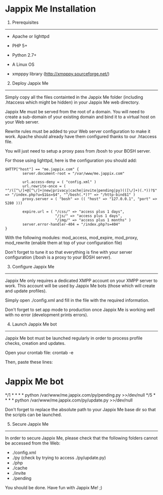 Jappix Me Installation
======================

1. Prerequisites
----------------

* Apache or lighttpd
* PHP 5+
* Python 2.7+
* A Linux OS

* xmpppy library (http://xmpppy.sourceforge.net/)


2. Deploy Jappix Me
-------------------

Simply copy all the files containted in the Jappix Me folder (including .htaccess which might be hidden) in your Jappix Me web directory.

Jappix Me must be served from the root of a domain. You will need to create a sub-domain of your existing domain and bind it to a virtual host on your Web server.


Rewrite rules must be added to your Web server configuration to make it work. Apache should already have them configured thanks to our .htaccess file.

You will just need to setup a proxy pass from /bosh to your BOSH server.


For those using lighttpd, here is the configuration you should add:

	$HTTP["host"] == "me.jappix.com" {
	        server.document-root = "/var/www/me.jappix.com"

	        url.access-deny = ( "config.xml" )
	        url.rewrite-once = ( "^/([^\/]+@[^\/]+|new|privacy|cache|invite|pending|py)(([\/]+)(.*))?$" => "/index.php?u=$1&s=$4", "^/bosh(.*)?" => "/http-bind$1" )
	        proxy.server = ( "bosh" => (( "host" => "127.0.0.1", "port" => 5280 )))

	        expire.url = ( "/css/" => "access plus 1 days",
	                       "/js/" => "access plus 1 days",
	                       "/img/" => "access plus 1 months" )
	        server.error-handler-404 = "/index.php?s=404"
	}

With the following modules: mod_access, mod_expire, mod_proxy, mod_rewrite (enable them at top of your configuration file)

Don't forget to tune it so that everything is fine with your server configuration (/bosh is a proxy to your BOSH server).


3. Configure Jappix Me
----------------------

Jappix Me only requires a dedicated XMPP account on your XMPP server to work. This account will be used by Jappix Me bots (those which will create and update profiles).

Simply open ./config.xml and fill in the file with the required information.

Don't forget to set app mode to production once Jappix Me is working well with no error (development prints errors).


4. Launch Jappix Me bot
-----------------------

Jappix Me bot must be launched regularly in order to process profile checks, creation and updates.

Open your crontab file: crontab -e

Then, paste these lines:

# Jappix Me bot
*/1 * * * * python /var/www/me.jappix.com/py/pending.py >>/dev/null
*/5 * * * * python /var/www/me.jappix.com/py/update.py >>/dev/null

Don't forget to replace the absolute path to your Jappix Me base dir so that the scripts can be launched.


5. Secure Jappix Me
-------------------

In order to secure Jappix Me, please check that the following folders cannot be accessed from the Web:

* ./config.xml
* ./py (check by trying to access ./py/update.py)
* ./php
* ./cache
* ./invite
* ./pending


You should be done. Have fun with Jappix Me! ;)